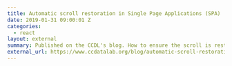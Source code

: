 ```yaml
---
title: Automatic scroll restoration in Single Page Applications (SPA)
date: 2019-01-31 09:00:01 Z
categories:
  - react
layout: external
summary: Published on the CCDL's blog. How to ensure the scroll is restored when an user is navigating back and forth in an SPA.
external_url: https://www.ccdatalab.org/blog/automatic-scroll-restoration-single-page-applications
---
```

